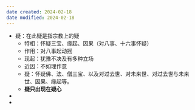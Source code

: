 ```yaml
---
date created: 2024-02-18
date modified: 2024-02-18
---
```

- 疑：在此疑是指宗教上的疑
    - 特相：怀疑三宝、缘起、因果（对八事、十六事怀疑）
    - 作用：对八事起动摇
    - 现起：犹豫不决及有多种立场
    - 近因：不如理作意
    - 疑：怀疑佛、法、僧三宝、以及对过去世、对未来世、对过去世与未来世、因果、缘起等。
    - **疑只出现在疑心** 
- 
- 
